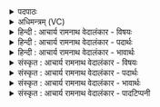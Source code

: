 <details><summary>पदपाठः</summary>

इ꣡न्द्र꣢꣯स्य। सो꣣म। रा꣡ध꣢꣯से। पु꣣नानः꣢। हा꣡र्दि꣢꣯। चो꣣दय। देवा꣡ना꣢म्। यो꣡नि꣢꣯म्। आ꣣स꣡द꣢म्। आ꣣। स꣡द꣢꣯म्। ११८०।
</details>

<details><summary>अधिमन्त्रम् (VC)</summary>

- पवमानः सोमः
- असितः काश्यपो देवलो वा
- गायत्री
- षड्जः
</details>

<details><summary>हिन्दी : आचार्य रामनाथ वेदालंकार - विषयः</summary>

अगले मन्त्र में सोम परमात्मा को सम्बोधन है।
</details>

<details><summary>हिन्दी : आचार्य रामनाथ वेदालंकार - पदार्थः</summary>

पदार्थान्वयभाषाः -  हे(सोम)रसागार परमात्मन्! (इन्द्रस्य)जीवात्मा की(राधसे)ऐश्वर्यप्राप्ति और सिद्धिप्राप्ति के लिए(पुनानः)पवित्रता देते हुए आप(देवानाम् योनिम्)दिव्य मुक्तजनों के घर अर्थात् मोक्षलोक को(आसदम्)प्राप्त कराने के लिए(हार्दि)सबके प्रति सौहार्द को(चोदय)हमारे अन्तर प्रेरित करो ॥३॥
</details>

<details><summary>हिन्दी : आचार्य रामनाथ वेदालंकार - भावार्थः</summary>

भावार्थभाषाः -  जनसाधारण से विद्वेष करनेवाले लोग मोक्ष पाने में समर्थ नहीं होते ॥३॥
</details>

<details><summary>संस्कृत : आचार्य रामनाथ वेदालंकार - विषयः</summary>

अथ सोमः परमात्मा सम्बोध्यते।
</details>

<details><summary>संस्कृत : आचार्य रामनाथ वेदालंकार - पदार्थः</summary>

पदार्थान्वयभाषाः -  हे(सोम)रसागार परमात्मन्! (इन्द्रस्य)जीवात्मनः(राधसे)ऐश्वर्यप्राप्तये सिद्धिप्राप्तये वा(पुनानः)पवित्रतां प्रयच्छन् त्वम्(देवानाम्)दिव्यानां मुक्तजनानाम्(योनिम्)गृहं,मोक्षलोकमित्यर्थः(आसदम्)आसादयितुम्[अत्र आङ्पूर्वाद् णिज्गर्भात् षद्लृ धातोः तुमर्थे बाहुलकाच्छान्दसो णमुल् प्रत्ययः।] (हार्दि२)सर्वान् प्रति सौहार्दम्।[अत्र द्वितीयैकवचनस्य लुक्।] (चोदय)अस्मासु प्रेरय ॥३॥
</details>

<details><summary>संस्कृत : आचार्य रामनाथ वेदालंकार - भावार्थः</summary>

भावार्थभाषाः -  लोकविद्वेषिणो जना मोक्षं प्राप्तुं न क्षमन्ते ॥३॥
</details>

<details><summary>संस्कृत : आचार्य रामनाथ वेदालंकार - पादटिप्पनी</summary>

टिप्पणी:   १. ऋ० ९।८।३, ‘ऋ॒तस्य॒ योनि॑मा॒सद॑म्’ इति तृतीयः पादः। २. हार्दि हृदये—इति वि०। हृदयसम्बन्धिस्थानम्—इति सा०।
</details>